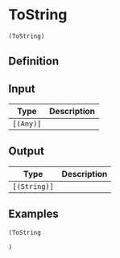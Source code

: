# ToString

```clojure
(ToString)
```

## Definition


## Input
| Type | Description |
|------|-------------|
| `[(Any)]` |  |


## Output
| Type | Description |
|------|-------------|
| `[(String)]` |  |


## Examples

```clojure
(ToString

)
```
